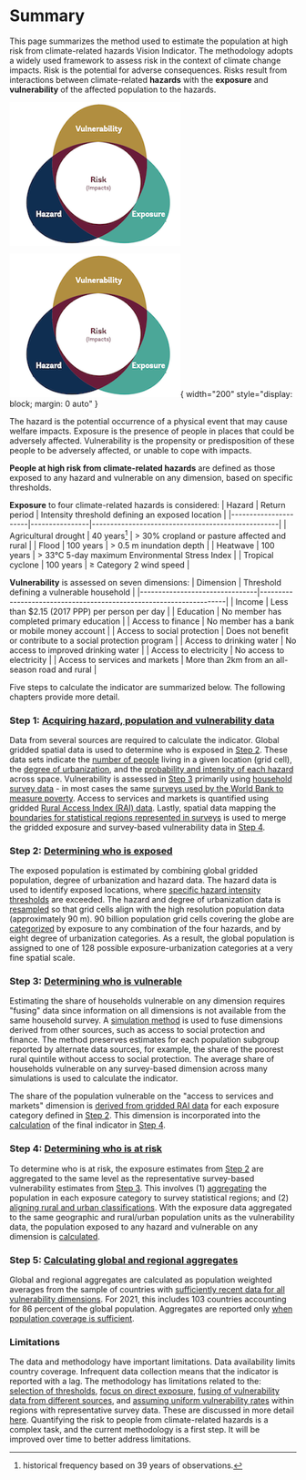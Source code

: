 # Summary

This page summarizes the method used to estimate the population at high risk from climate-related hazards Vision Indicator. The methodology adopts a widely used framework to assess risk in the context of climate change impacts. Risk is the potential for adverse consequences. Risks result from interactions between climate-related **hazards** with the **exposure** and **vulnerability** of the affected population to the hazards. 

<img align="center" alt="Exposure" width="300" src="https://github.com/worldbank/counting-people-climate-risk/blob/main/docs/images/framework.png?raw=true">

![Framework](images/framework.png){ width="200" style="display: block; margin: 0 auto" }

The hazard is the potential occurrence of a physical event that may cause welfare impacts. Exposure is the presence of people in places that could be adversely affected. Vulnerability is the propensity or predisposition of these people to be adversely affected, or unable to cope with impacts. 

**People at high risk from climate-related hazards** are defined as those exposed to any hazard and vulnerable on any dimension, based on specific thresholds. 

**Exposure** to four climate-related hazards is considered: 
| Hazard               | Return period  | Intensity threshold defining an exposed location |
|----------------------|----------------|---------------------------------------------------|
| Agricultural drought | 40 years[^1]      | > 30% cropland or pasture affected and rural  |
| Flood                | 100 years     | > 0.5 m inundation depth                          |
| Heatwave             | 100 years      | > 33°C 5-day maximum Environmental Stress Index   |
| Tropical cyclone     | 100 years      | ≥ Category 2 wind speed                           |

[^1]: historical frequency based on 39 years of observations.


**Vulnerability** is assessed on seven dimensions:
| Dimension                      | Threshold defining a vulnerable household                         |
|--------------------------------|--------------------------------------------------------------------|
| Income                         | Less than $2.15 (2017 PPP) per person per day                      |
| Education                      | No member has completed primary education                          |
| Access to finance              | No member has a bank or mobile money account                                    |
| Access to social protection    | Does not benefit or contribute to a social protection program     |
| Access to drinking water       | No access to improved drinking water                               |
| Access to electricity          | No access to electricity                                           |
| Access to services and markets | More than 2km from an all-season road and rural                    |

Five steps to calculate the indicator are summarized below. The following chapters provide more detail.

### Step 1: [Acquiring hazard, population and vulnerability data](1_data)

Data from several sources are required to calculate the indicator. Global gridded spatial data is used to determine who is exposed in [Step 2](2_exposure). These data sets indicate the [number of people](https://worldbank.github.io/counting-people-climate-risk/docs/1_data.html#population-data) living in a given location (grid cell), the [degree of urbanization](https://worldbank.github.io/counting-people-climate-risk/docs/1_data.html#degree-of-urbanization), and the [probability and intensity of each hazard](1_data#hazard-data) across space. Vulnerability is assessed in [Step 3](3_vulnerability) primarily using [household survey data](https://worldbank.github.io/counting-people-climate-risk/docs/1_data.html#vulnerability-data) - in most cases the same [surveys used by the World Bank to measure poverty](https://datanalytics.worldbank.org/PIP-Methodology/acquiring.html#selection). Access to services and markets is quantified using gridded [Rural Access Index (RAI) data](https://worldbank.github.io/counting-people-climate-risk/docs/1_data.html#access-to-services-and-markets). Lastly, spatial data mapping the [boundaries for statistical regions represented in surveys](https://worldbank.github.io/counting-people-climate-risk/docs/1_data.html#statistical-boundary-data) is used to merge the gridded exposure and survey-based vulnerability data in [Step 4](4_risk).

### Step 2: [Determining who is exposed](2_exposure)

The exposed population is estimated by combining global gridded population, degree of urbanization and hazard data. The hazard data is used to identify exposed locations, where [specific hazard intensity thresholds](https://worldbank.github.io/counting-people-climate-risk/docs/2_exposure.html#thresholds-defining-exposure) are exceeded. The hazard and degree of urbanization data is [resampled](https://worldbank.github.io/counting-people-climate-risk/docs/2_exposure.html#resampling-spatial-data) so that grid cells align with the high resolution population data (approximately 90 m). 90 billion population grid cells covering the globe are [categorized](https://worldbank.github.io/counting-people-climate-risk/docs/2_exposure.html#combining-spatial-data) by exposure to any combination of the four hazards, and by eight degree of urbanization categories. As a result, the global population is assigned to one of 128 possible exposure-urbanization categories at a very fine spatial scale. 

### Step 3: [Determining who is vulnerable](3_vulnerability)

Estimating the share of households vulnerable on any dimension requires "fusing" data since information on all dimensions is not available from the same household survey. A [simulation method](https://worldbank.github.io/counting-people-climate-risk/docs/3_vulnerability.html#estimating-vulnerability-using-fused-household-surveys) is used to fuse dimensions derived from other sources, such as access to social protection and finance. The method preserves estimates for each population subgroup reported by alternate data sources, for example, the share of the poorest rural quintile without access to social protection. The average share of households vulnerable on any survey-based dimension across many simulations is used to calculate the indicator. 

The share of the population vulnerable on the "access to services and markets" dimension is [derived from gridded RAI data](https://worldbank.github.io/counting-people-climate-risk/docs/3_vulnerability.html#estimating-vulnerability-using-spatial-data) for each exposure category defined in [Step 2](2_exposure). This dimension is incorporated into the [calculation](https://worldbank.github.io/counting-people-climate-risk/docs/4_risk.html#calculating-the-risk-indicator) of the final indicator in [Step 4](4_risk).

### Step 4: [Determining who is at risk](4_risk)
To determine who is at risk, the exposure estimates from [Step 2](2_exposure) are aggregated to the same level as the representative survey-based vulnerability estimates from [Step 3](3_vulnerability). This involves (1) [aggregating](https://worldbank.github.io/counting-people-climate-risk/docs/4_risk.html#aggregating-exposure-estimates-to-survey-statistical-regions) the population in each exposure category to survey statistical regions; and (2) [aligning rural and urban classifications](https://worldbank.github.io/counting-people-climate-risk/docs/4_risk.html#aligning-rural-and-urban-classifications). With the exposure data aggregated to the same geographic and rural/urban population units as the vulnerability data, the population exposed to any hazard and vulnerable on any dimension is [calculated](https://worldbank.github.io/counting-people-climate-risk/docs/4_risk.html#calculating-the-risk-indicator).

### Step 5: [Calculating global and regional aggregates](5_aggregates)
Global and regional aggregates are calculated as population weighted averages from the sample of countries with [sufficiently recent data for all vulnerability dimensions](https://worldbank.github.io/counting-people-climate-risk/docs/5_aggregates.html#sample-selection). For 2021, this includes 103 countries accounting for 86 percent of the global population. Aggregates are reported only [when population coverage is sufficient](https://worldbank.github.io/counting-people-climate-risk/docs/5_aggregates.html#coverage-rule).


### Limitations
The data and methodology have important limitations. Data availability limits country coverage. Infrequent data collection means that the indicator is reported with a lag. The methodology has limitations related to the: [selection of thresholds](), [focus on direct exposure](), [fusing of vulnerability data from different sources](), and [assuming uniform vulnerability rates]() within regions with representative survey data. These are discussed in more detail [here](limitations). Quantifying the risk to people from climate-related hazards is a complex task, and the current methodology is a first step. It will be improved over time to better address limitations.

